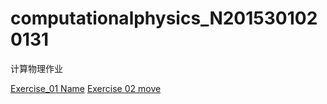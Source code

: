 # computationalphysics_N2015301020131
计算物理作业




[Exercise_01 Name](./temp.py)
[Exercise 02 move](./untitled5.py)
